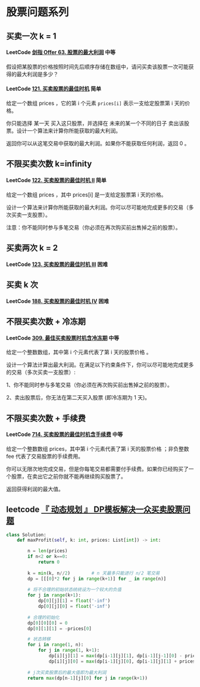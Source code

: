 # 股票问题系列

## 买卖一次 k = 1

#### LeetCode [剑指 Offer 63. 股票的最大利润](https://leetcode.cn/problems/gu-piao-de-zui-da-li-run-lcof/) 中等

假设把某股票的价格按照时间先后顺序存储在数组中，请问买卖该股票一次可能获得的最大利润是多少？



#### LeetCode [121. 买卖股票的最佳时机](https://leetcode.cn/problems/best-time-to-buy-and-sell-stock/) 简单



给定一个数组 prices ，它的第 i 个元素 `prices[i]` 表示一支给定股票第 i 天的价格。

你只能选择 某一天 买入这只股票，并选择在 未来的某一个不同的日子 卖出该股票。设计一个算法来计算你所能获取的最大利润。

返回你可以从这笔交易中获取的最大利润。如果你不能获取任何利润，返回 0 。

## 不限买卖次数 k=infinity

#### LeetCode [122. 买卖股票的最佳时机 II](https://leetcode.cn/problems/best-time-to-buy-and-sell-stock-ii/) 简单

给定一个数组 prices ，其中 prices[i] 是一支给定股票第 i 天的价格。

设计一个算法来计算你所能获取的最大利润。你可以尽可能地完成更多的交易（多次买卖一支股票）。

注意：你不能同时参与多笔交易（你必须在再次购买前出售掉之前的股票）。



## 买卖两次 k = 2

#### LeetCode [123. 买卖股票的最佳时机 III](https://leetcode.cn/problems/best-time-to-buy-and-sell-stock-iii/) 困难



## 买卖 k 次

#### LeetCode [188. 买卖股票的最佳时机 IV](https://leetcode.cn/problems/best-time-to-buy-and-sell-stock-iv/) 困难 



## 不限买卖次数 + 冷冻期

#### LeetCode [309. 最佳买卖股票时机含冷冻期](https://leetcode.cn/problems/best-time-to-buy-and-sell-stock-with-cooldown/) 中等

给定一个整数数组，其中第 i 个元素代表了第 i 天的股票价格 。

设计一个算法计算出最大利润。在满足以下约束条件下，你可以尽可能地完成更多的交易（多次买卖一支股票）:

1、你不能同时参与多笔交易（你必须在再次购买前出售掉之前的股票）。

2、卖出股票后，你无法在第二天买入股票 (即冷冻期为 1 天)。



## 不限买卖次数 + 手续费

#### LeetCode [714. 买卖股票的最佳时机含手续费](https://leetcode.cn/problems/best-time-to-buy-and-sell-stock-with-transaction-fee/) 中等

给定一个整数数组 prices，其中第 i 个元素代表了第 i 天的股票价格 ；非负整数 fee 代表了交易股票的手续费用。

你可以无限次地完成交易，但是你每笔交易都需要付手续费。如果你已经购买了一个股票，在卖出它之前你就不能再继续购买股票了。

返回获得利润的最大值。



## leetcode [『 动态规划 』 DP模板解决一众买卖股票问题](https://leetcode.cn/problems/best-time-to-buy-and-sell-stock-iv/solution/by-flix-us00/)



```python
class Solution:
    def maxProfit(self, k: int, prices: List[int]) -> int:

        n = len(prices)
        if n<2 or k==0:
            return 0
        
        k = min(k, n//2)        # n 天最多只能进行 n/2 笔交易
        dp = [[[0]*2 for j in range(k+1)] for _ in range(n)]
        
        # 将不合理的初始状态统统设为一个较大的负值
        for j in range(k+1):
            dp[0][j][1] = float('-inf')
            dp[0][j][0] = float('-inf')
        
        # 合理的初始化
        dp[0][0][0] = 0
        dp[0][1][1] = -prices[0]

        # 状态转移
        for i in range(1, n):
            for j in range(1, k+1):
                dp[i][j][1] = max(dp[i-1][j][1], dp[i-1][j-1][0] - prices[i])
                dp[i][j][0] = max(dp[i-1][j][0], dp[i-1][j][1] + prices[i])
        
        # j次买卖股票后的最大值即为最大利润
        return max(dp[n-1][j][0] for j in range(k+1))   


```

